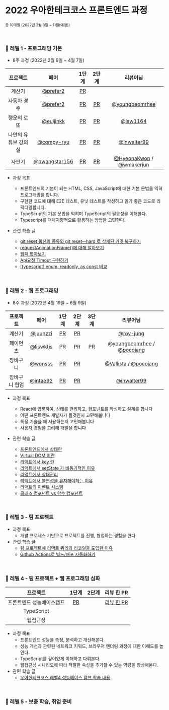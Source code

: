 # 2022 우아한테크코스 프론트엔드 과정

<sub>총 10개월 (2022년 2월 8일 ~ 11월(예정))</sub>

<br />

### 💙 레벨 1 - 프로그래밍 기본

- 8주 과정 (2022년 2월 9일 ~ 4월 7일)

|       프로젝트       |                     페어                     |                                   1단계                                    |                                   2단계                                    |                      리뷰어님                     
| :------------------: | :------------------------------------------: | :------------------------------------------------------------------------: | :------------------------------------------------------------------------: | :------------------------------------------------:
|        계산기        |    [@prefer2](https://github.com/prefer2)    |     [PR](https://github.com/woowacourse/javascript-calculator/pull/43)     |                                                                            |                                                    |          |
|     자동차 경주      |    [@prefer2](https://github.com/prefer2)    |     [PR](https://github.com/woowacourse/javascript-racingcar/pull/61)      |     [PR](https://github.com/woowacourse/javascript-racingcar/pull/99)     |       [@youngbeomrhee](https://github.com/youngbeomrhee)       |          |
|     행운의 로또      |  [@euijinkk](https://github.com/euijinkk)  |       [PR](https://github.com/woowacourse/javascript-lotto/pull/89)       |       [PR](https://github.com/woowacourse/javascript-lotto/pull/154)       |       [@lsw1164](https://github.com/lsw1164)       |          |
| 나만의 유튜브 강의실 | [@compy-ryu](https://github.com/compy-ryu) | [PR](https://github.com/woowacourse/javascript-youtube-classroom/pull/96) | [PR](https://github.com/woowacourse/javascript-youtube-classroom/pull/121) |      [@inwalter99](https://github.com/inwalter99)      |          |
|        자판기        | [@hwangstar156](https://github.com/hwangstar156) |   [PR](https://github.com/woowacourse/javascript-vendingmachine/pull/4)   |   [PR](https://github.com/woowacourse/javascript-vendingmachine/pull/61)   | [@HyeonaKwon](https://github.com/HyeonaKwon) / [@wmakerjun](https://github.com/wmakerjun)  |          |

- 과정 목표

  - 프론트엔드의 기본이 되는 HTML, CSS, JavaScript에 대한 기본 문법을 익혀 프로그래밍을 합니다.
  - 구현한 코드에 대해 E2E 테스트, 유닛 테스트를 작성하고 읽기 좋은 코드로 리팩터링합니다.
  - TypeScript의 기본 문법을 익히며 TypeScript의 필요성을 이해한다.
  - Typescript를 객체지향적으로 활용하는 방법을 고민한다.
  
- 관련 학습 글
  - [git reset 옵션의 종류와 git reset--hard 로 삭제된 커밋 복구하기](https://prolog.techcourse.co.kr/studylogs/1788)
  - [requestAnimationFrame()에 대해 알아보기](https://prolog.techcourse.co.kr/studylogs/1801)
  - [웹팩 톺아보기](https://moonheekim.netlify.app/dev/%EC%9B%B9%ED%8C%A9%ED%86%BA%EC%95%84%EB%B3%B4%EA%B8%B0/)
  - [Api요청 Timout 구현하기](https://prolog.techcourse.co.kr/studylogs/2128)
  - [[typescript] enum, readonly, as const 비교](https://prolog.techcourse.co.kr/studylogs/2175)
  
  

<br/>

### 💙 레벨 2 - 웹 프로그래밍

- 8주 과정 (2022년 4월 19일 ~ 6월 9일)

|   프로젝트    |                     페어                     |                                 1단계                                 |                                 2단계                                 | 3단계                                                        |                                           리뷰어님                                            
| :-----------: | :------------------------------------------: | :-------------------------------------------------------------------: | :-------------------------------------------------------------------: | :------------------------------------------------------------: | :-------------------------------------------------------------------------------------------:
|    계산기     |    [@juunzzi](https://github.com/juunzzi)    |     [PR](https://github.com/woowacourse/react-calculator/pull/5)     |     [PR](https://github.com/woowacourse/react-calculator/pull/46)     |                                                              |                           [@roy-jung](https://github.com/roy-jung)                            |          |
|   페이먼츠    | [@liswktjs](https://github.com/liswktjs) |      [PR](https://github.com/woowacourse/react-payments/pull/91)      |     [PR](https://github.com/woowacourse/react-payments/pull/121)      | [PR](https://github.com/woowacourse/react-payments/pull/152) |                           [@youngbeomrhee](https://github.com/youngbeomrhee) / [@pocojang](https://github.com/pocojang)                            |          |
|   장바구니    |     [@wonsss](https://github.com/wonsss)     |   [PR](https://github.com/woowacourse/react-shopping-cart/pull/71)    |   [PR](https://github.com/woowacourse/react-shopping-cart/pull/107)   |                                                              | [@Vallista](https://github.com/Vallista) / [@pocojang](https://github.com/pocojang) |          |
| 장바구니 협업 |     [@intae92](https://github.com/intae92)     | [PR](https://github.com/woowacourse/react-shopping-cart-prod/pull/9) | [PR](https://github.com/woowacourse/react-shopping-cart-prod/pull/44) |                                                              |                            [@inwalter99](https://github.com/inwalter99)                             |          |

- 과정 목표
  - React에 입문하여, 상태를 관리하고, 컴포넌트를 작성하고 설계를 합니다
  - 어떤 프론트엔드 개발자가 될것인지 고민해봅니다
  - 특정 기술을 왜 사용하는지 고민해봅니다
  - 사용자 경험을 고려해 개발을 합니다

- 관련 학습 글
  - [프론트엔드에서 상태란](https://github.com/moonheekim0118/react-til/blob/main/State.md)
  - [Virtual DOM 이란](https://github.com/moonheekim0118/react-til/blob/main/Virtual-DOM.md)
  - [리액트에서 key 란](https://github.com/moonheekim0118/react-til/blob/main/key.md)
  - [리액트에서 setState 가 비동기적인 이유](https://github.com/moonheekim0118/react-til/blob/main/setState%EA%B0%80-%EB%B9%84%EB%8F%99%EA%B8%B0%EC%A0%81%EC%9D%B8-%EC%9D%B4%EC%9C%A0.md)
  - [리액트에서 상태관리](https://github.com/moonheekim0118/react-til/blob/main/%EB%A6%AC%EC%95%A1%ED%8A%B8%EC%83%81%ED%83%9C%EA%B4%80%EB%A6%AC.md)
  - [리액트에서 불변성을 유지해야하는 이유](https://github.com/moonheekim0118/react-til/blob/main/%EB%B6%88%EB%B3%80%EC%84%B1%EC%9D%84-%EC%9C%A0%EC%A7%80%ED%95%B4%EC%95%BC%ED%95%98%EB%8A%94-%EC%9D%B4%EC%9C%A0.md)
  - [리액트의 이벤트 시스템](https://github.com/moonheekim0118/react-til/blob/main/%EC%9D%B4%EB%B2%A4%ED%8A%B8%EC%8B%9C%EC%8A%A4%ED%85%9C.md)
  - [클래스 컴포넌트 vs 함수 컴포넌트](https://github.com/moonheekim0118/react-til/blob/main/%ED%81%B4%EB%9E%98%EC%8A%A4%EC%BB%B4%ED%8F%AC%EB%84%8C%ED%8A%B8vs%ED%95%A8%EC%88%98%EC%BB%B4%ED%8F%AC%EB%84%8C%ED%8A%B8.md)
  
<br/>

### 💙 레벨 3 - 팀 프로젝트
- 과정 목표
  - 개발 프로세스 기반으로 프로젝트를 진행, 협업하는 경험을 한다.
- 관련 학습 글
   - [팀 프로젝트에 리액트 쿼리와 리코일을 도입한 이유](https://observant-aardwolf-5e1.notion.site/5c4d2a93924745eab2ad94e42bdd49ed)
   - [Github Actions로 빌드/배포 자동화하기](https://moonheekim.netlify.app/dev/githubActions/)

<br/>

### 💙 레벨 4 - 팀 프로젝트 + 웹 프로그래밍 심화

|       프로젝트          |                                   1단계                                    |                                   2단계                                    |                      리뷰 한 PR                     
| :------------------: | :------------------------------------------------------------------------: | :------------------------------------------------------------------------: | :------------------------------------------------:
|         프론트엔드 성능베이스캠프      |     [PR](https://github.com/woowacourse/perf-basecamp/pull/33)      |                                                                            |                       [리뷰 한 PR](https://github.com/woowacourse/perf-basecamp/pull/53)                              |          |
|     TypeScript   |         |   |          |          |
|     웹접근성   |         |   |          |          |

- 과정 목표
  - 프론트엔드 성능을 측정, 분석하고 개선해본다.
  - 성능 개선과 관련된 네트워크 키워드, 브라우저 렌더링 과정에 대한 이해도를 높인다.
  - TypeScript를 깊이있게 이해하고 다뤄본다.
  - 웹접근성 시나리오에 따라 적절한 속성을 추가할 수 있는 역량을 향상해본다.
- 관련 학습 글
  - [우아한테크코스 레벨4 성능베이스 캠프 학습 내용](https://moonheekim.netlify.app/dev/%EC%84%B1%EB%8A%A5%EB%B2%A0%EC%9D%B4%EC%8A%A4%EC%BA%A0%ED%94%84/)

<br/>

### 💙 레벨 5 - 보충 학습, 취업 준비
